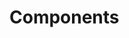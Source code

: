 <!-- Space: Projects -->
<!-- Parent: JetPackComposeHelloWorld -->
<!-- Title: Components JetPackComposeHelloWorld -->
<!-- Label: JetPackComposeHelloWorld -->
<!-- Label: Project -->
<!-- Label: Components -->
<!-- Include: disclaimer.md -->
<!-- Include: ac:toc -->

# Components
